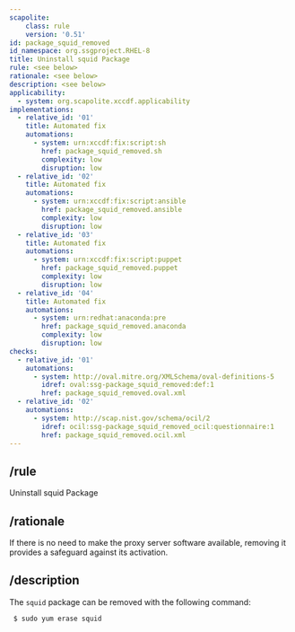```yaml
---
scapolite:
    class: rule
    version: '0.51'
id: package_squid_removed
id_namespace: org.ssgproject.RHEL-8
title: Uninstall squid Package
rule: <see below>
rationale: <see below>
description: <see below>
applicability:
  - system: org.scapolite.xccdf.applicability
implementations:
  - relative_id: '01'
    title: Automated fix
    automations:
      - system: urn:xccdf:fix:script:sh
        href: package_squid_removed.sh
        complexity: low
        disruption: low
  - relative_id: '02'
    title: Automated fix
    automations:
      - system: urn:xccdf:fix:script:ansible
        href: package_squid_removed.ansible
        complexity: low
        disruption: low
  - relative_id: '03'
    title: Automated fix
    automations:
      - system: urn:xccdf:fix:script:puppet
        href: package_squid_removed.puppet
        complexity: low
        disruption: low
  - relative_id: '04'
    title: Automated fix
    automations:
      - system: urn:redhat:anaconda:pre
        href: package_squid_removed.anaconda
        complexity: low
        disruption: low
checks:
  - relative_id: '01'
    automations:
      - system: http://oval.mitre.org/XMLSchema/oval-definitions-5
        idref: oval:ssg-package_squid_removed:def:1
        href: package_squid_removed.oval.xml
  - relative_id: '02'
    automations:
      - system: http://scap.nist.gov/schema/ocil/2
        idref: ocil:ssg-package_squid_removed_ocil:questionnaire:1
        href: package_squid_removed.ocil.xml
---
```



## /rule

Uninstall squid Package

## /rationale

If
there is no need to make the proxy server software available, removing
it provides a safeguard against its activation.

## /description

The
`squid` package can be removed with the following command:

``` 
 $ sudo yum erase squid
```
